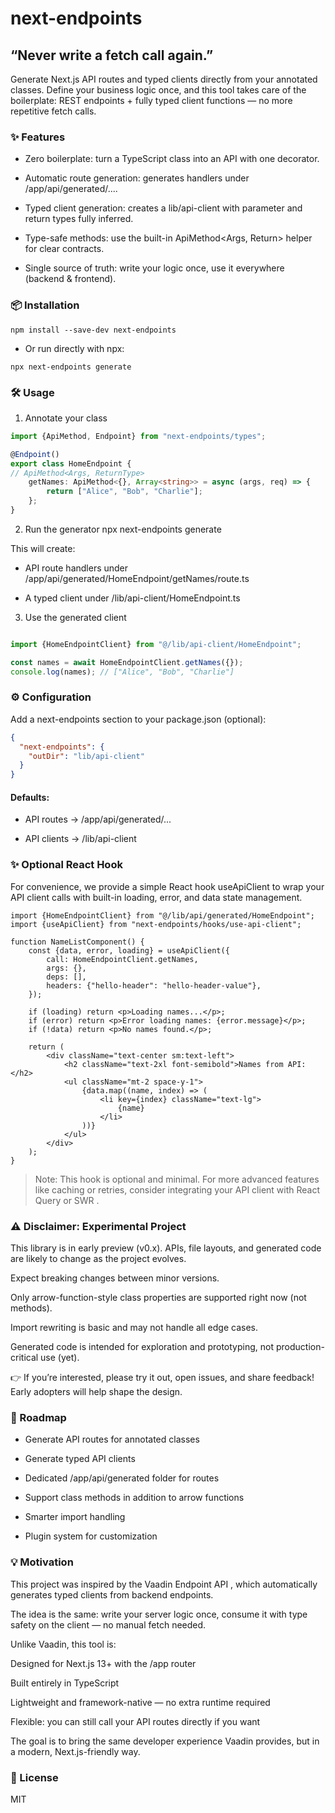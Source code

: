 # next-endpoints

## “Never write a fetch call again.”

Generate Next.js API routes and typed clients directly from your annotated classes. Define your business logic once, and
this tool takes care of the boilerplate: REST endpoints + fully typed client functions — no more repetitive fetch calls.

### ✨ Features

- Zero boilerplate: turn a TypeScript class into an API with one decorator.

- Automatic route generation: generates handlers under /app/api/generated/....

- Typed client generation: creates a lib/api-client with parameter and return types fully inferred.

- Type-safe methods: use the built-in ApiMethod<Args, Return> helper for clear contracts.

- Single source of truth: write your logic once, use it everywhere (backend & frontend).

### 📦 Installation

`npm install --save-dev next-endpoints`

- Or run directly with npx:

`npx next-endpoints generate`

### 🛠 Usage

1. Annotate your class

```typescript
import {ApiMethod, Endpoint} from "next-endpoints/types";

@Endpoint()
export class HomeEndpoint {
// ApiMethod<Args, ReturnType>
    getNames: ApiMethod<{}, Array<string>> = async (args, req) => {
        return ["Alice", "Bob", "Charlie"];
    };
}
```

2. Run the generator
   npx next-endpoints generate

This will create:

- API route handlers under /app/api/generated/HomeEndpoint/getNames/route.ts

- A typed client under /lib/api-client/HomeEndpoint.ts

3. Use the generated client

```typescript

import {HomeEndpointClient} from "@/lib/api-client/HomeEndpoint";

const names = await HomeEndpointClient.getNames({});
console.log(names); // ["Alice", "Bob", "Charlie"]
```

### ⚙️ Configuration

Add a next-endpoints section to your package.json (optional):

```json
{
  "next-endpoints": {
    "outDir": "lib/api-client"
  }
}
```

#### Defaults:

- API routes → /app/api/generated/...

- API clients → /lib/api-client

### ✨ Optional React Hook

For convenience, we provide a simple React hook useApiClient to wrap your API client calls with built-in loading, error,
and data state management.

```tsx
import {HomeEndpointClient} from "@/lib/api/generated/HomeEndpoint";
import {useApiClient} from "next-endpoints/hooks/use-api-client";

function NameListComponent() {
    const {data, error, loading} = useApiClient({
        call: HomeEndpointClient.getNames,
        args: {},
        deps: [],
        headers: {"hello-header": "hello-header-value"},
    });

    if (loading) return <p>Loading names...</p>;
    if (error) return <p>Error loading names: {error.message}</p>;
    if (!data) return <p>No names found.</p>;

    return (
        <div className="text-center sm:text-left">
            <h2 className="text-2xl font-semibold">Names from API:</h2>
            <ul className="mt-2 space-y-1">
                {data.map((name, index) => (
                    <li key={index} className="text-lg">
                        {name}
                    </li>
                ))}
            </ul>
        </div>
    );
}
```

> Note: This hook is optional and minimal. For more advanced features like caching or retries, consider integrating your
> API client with React Query
> or SWR
> .

### ⚠️ Disclaimer: Experimental Project

This library is in early preview (v0.x).
APIs, file layouts, and generated code are likely to change as the project evolves.

Expect breaking changes between minor versions.

Only arrow-function-style class properties are supported right now (not methods).

Import rewriting is basic and may not handle all edge cases.

Generated code is intended for exploration and prototyping, not production-critical use (yet).

👉 If you’re interested, please try it out, open issues, and share feedback! Early adopters will help shape the design.

### 🧩 Roadmap

- Generate API routes for annotated classes

- Generate typed API clients

- Dedicated /app/api/generated folder for routes

- Support class methods in addition to arrow functions

- Smarter import handling

- Plugin system for customization

### 💡 Motivation

This project was inspired by the Vaadin Endpoint API
, which automatically generates typed clients from backend endpoints.

The idea is the same: write your server logic once, consume it with type safety on the client — no manual fetch needed.

Unlike Vaadin, this tool is:

Designed for Next.js 13+ with the /app router

Built entirely in TypeScript

Lightweight and framework-native — no extra runtime required

Flexible: you can still call your API routes directly if you want

The goal is to bring the same developer experience Vaadin provides, but in a modern, Next.js-friendly way.

### 📜 License

MIT
